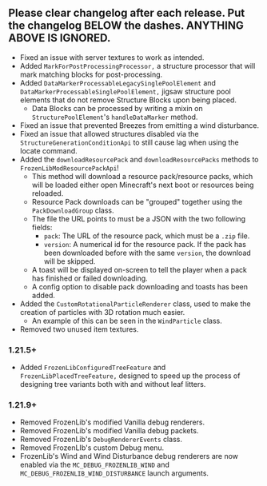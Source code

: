Please clear changelog after each release.
Put the changelog BELOW the dashes. ANYTHING ABOVE IS IGNORED.
-----------------
- Fixed an issue with server textures to work as intended.
- Added `MarkForPostProcessingProcessor,` a structure processor that will mark matching blocks for post-processing.
- Added `DataMarkerProcessableLegacySinglePoolElement` and `DataMarkerProcessableSinglePoolElement,` jigsaw structure pool elements that do not remove Structure Blocks upon being placed.
  - Data Blocks can be processed by writing a mixin on `StructurePoolElement`'s `handleDataMarker` method.
- Fixed an issue that prevented Breezes from emitting a wind disturbance.
- Fixed an issue that allowed structures disabled via the `StructureGenerationConditionApi` to still cause lag when using the locate command.
- Added the `downloadResourcePack` and `downloadResourcePacks` methods to `FrozenLibModResourcePackApi`!
  - This method will download a resource pack/resource packs, which will be loaded either open Minecraft's next boot or resources being reloaded.
  - Resource Pack downloads can be "grouped" together using the `PackDownloadGroup` class.
  - The file the URL points to must be a JSON with the two following fields:
    - `pack`: The URL of the resource pack, which must be a `.zip` file.
    - `version`: A numerical id for the resource pack. If the pack has been downloaded before with the same `version`, the download will be skipped.
  - A toast will be displayed on-screen to tell the player when a pack has finished or failed downloading.
  - A config option to disable pack downloading and toasts has been added.
- Added the `CustomRotationalParticleRenderer` class, used to make the creation of particles with 3D rotation much easier.
  - An example of this can be seen in the `WindParticle` class.
- Removed two unused item textures.

### 1.21.5+
- Added `FrozenLibConfiguredTreeFeature` and `FrozenLibPlacedTreeFeature,` designed to speed up the process of designing tree variants both with and without leaf litters.

### 1.21.9+
- Removed FrozenLib's modified Vanilla debug renderers.
- Removed FrozenLib's modified Vanilla debug packets.
- Removed FrozenLib's `DebugRendererEvents` class.
- Removed FrozenLIb's custom Debug menu.
- FrozenLib's Wind and Wind Disturbance debug renderers are now enabled via the `MC_DEBUG_FROZENLIB_WIND` and `MC_DEBUG_FROZENLIB_WIND_DISTURBANCE` launch arguments.
